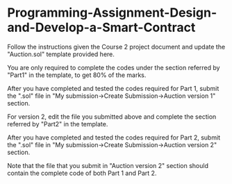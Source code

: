 # Programming-Assignment-Design-and-Develop-a-Smart-Contract

Follow the instructions given the Course 2 project document and update the "Auction.sol" template provided here.

You are only required to complete the codes under the section referred by "Part1" in the template, to get 80% of the marks.

After you have completed and tested the codes required for Part 1, submit the ".sol" file in "My submission->Create Submission->Auction version 1" section.

For version 2, edit the file you submitted above and complete the section referred by "Part2" in the template.

After you have completed and tested the codes required for Part 2, submit the ".sol" file in "My submission->Create Submission->Auction version 2" section.

Note that the file that you submit in "Auction version 2" section should contain the complete code of both Part 1 and Part 2.
